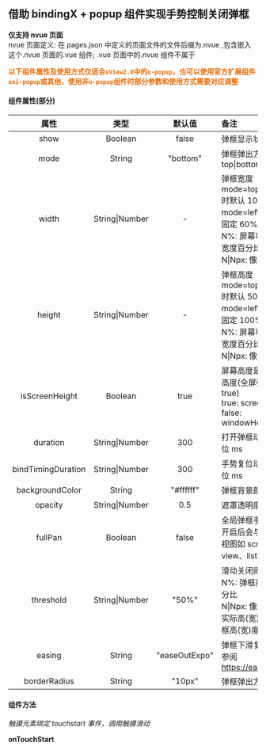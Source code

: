 ## 借助 bindingX + popup 组件实现手势控制关闭弹框

**仅支持 nvue 页面** <br>
nvue 页面定义: 在 pages.json 中定义的页面文件的文件后缀为.nvue ,包含嵌入这个.nvue 页面的.vue 组件; .vue 页面中的.nvue 组件不属于

**<font style="color:#e96900">以下组件属性及使用方式仅适合`uView2.0`中的`u-popup`，也可以使用官方扩展组件`uni-popup`或其他，使用非`u-popup`组件时部分参数和使用方式需要对应调整</font>**

#### 组件属性(部分)

|        属性        |      类型      |    默认值     | <font align="center">备注</font>                                                                                                   |
| :----------------: | :------------: | :-----------: | :--------------------------------------------------------------------------------------------------------------------------------- |
|        show        |    Boolean     |     false     | 弹框显示状态                                                                                                                       |
|        mode        |     String     |   "bottom"    | 弹框弹出方向 top\|bottom\|left\|right                                                                                              |
|       width        | String\|Number |       -       | 弹框宽度 <br> mode=top\|bottom 时默认 100%<br> mode=left\|right 时固定 60%<br/> N%: 屏幕可用高度\|宽度百分比<br/> N\|Npx: 像素高度 |
|       height       | String\|Number |       -       | 弹框高度 <br> mode=top\|bottom 时默认 50%<br> mode=left\|right 时固定 100%<br/> N%: 屏幕可用高度\|宽度百分比<br/> N\|Npx: 像素高度 |
|   isScreenHeight   |    Boolean     |     true      | 屏幕高度是否为全屏高度(全屏弹框时设为 true)<br>true: screenHeight<br>false: windowHeight                                           |
|      duration      | String\|Number |      300      | 打开弹框动画时长 单位 ms                                                                                                           |
| bindTimingDuration | String\|Number |      300      | 手势复位动画时长 单位 ms                                                                                                           |
|  backgroundColor   |     String     |  "\#ffffff"   | 弹框背景颜色                                                                                                                       |
|      opacity       | String\|Number |      0.5      | 遮罩透明度                                                                                                                         |
|      fullPan       |    Boolean     |     false     | 全局弹框手势<br>开启后会与内部滚动视图如 scroll-view、list 冲突                                                                    |
|     threshold      | String\|Number |     "50%"     | 滑动关闭阈值<br>N%: 弹框高(宽)度百分比<br/>N\|Npx: 像素高度<br>实际高(宽)度低于弹框高(宽)度时为 0                                  |
|       easing       |     String     | "easeOutExpo" | 弹框下滑复位动画<br>参阅 https://easings.net/                                                                                      |
|    borderRadius    |     String     |    "10px"     | 弹框弹出方向圆角                                                                                                                   |

#### 组件方法

_触摸元素绑定 touchstart 事件，调用触摸滑动_

**onTouchStart**
